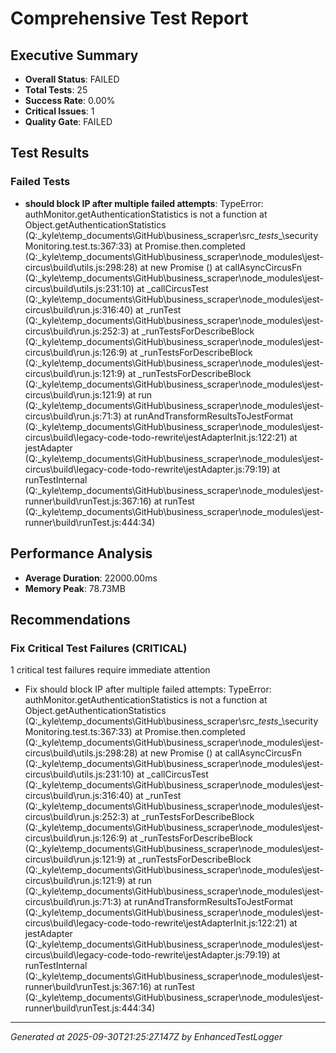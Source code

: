 # Comprehensive Test Report

## Executive Summary
- **Overall Status**: FAILED
- **Total Tests**: 25
- **Success Rate**: 0.00%
- **Critical Issues**: 1
- **Quality Gate**: FAILED

## Test Results
### Failed Tests
- **should block IP after multiple failed attempts**: TypeError: authMonitor.getAuthenticationStatistics is not a function
    at Object.getAuthenticationStatistics (Q:\_kyle\temp_documents\GitHub\business_scraper\src\__tests__\securityMonitoring.test.ts:367:33)
    at Promise.then.completed (Q:\_kyle\temp_documents\GitHub\business_scraper\node_modules\jest-circus\build\utils.js:298:28)
    at new Promise (<anonymous>)
    at callAsyncCircusFn (Q:\_kyle\temp_documents\GitHub\business_scraper\node_modules\jest-circus\build\utils.js:231:10)
    at _callCircusTest (Q:\_kyle\temp_documents\GitHub\business_scraper\node_modules\jest-circus\build\run.js:316:40)
    at _runTest (Q:\_kyle\temp_documents\GitHub\business_scraper\node_modules\jest-circus\build\run.js:252:3)
    at _runTestsForDescribeBlock (Q:\_kyle\temp_documents\GitHub\business_scraper\node_modules\jest-circus\build\run.js:126:9)
    at _runTestsForDescribeBlock (Q:\_kyle\temp_documents\GitHub\business_scraper\node_modules\jest-circus\build\run.js:121:9)
    at _runTestsForDescribeBlock (Q:\_kyle\temp_documents\GitHub\business_scraper\node_modules\jest-circus\build\run.js:121:9)
    at run (Q:\_kyle\temp_documents\GitHub\business_scraper\node_modules\jest-circus\build\run.js:71:3)
    at runAndTransformResultsToJestFormat (Q:\_kyle\temp_documents\GitHub\business_scraper\node_modules\jest-circus\build\legacy-code-todo-rewrite\jestAdapterInit.js:122:21)
    at jestAdapter (Q:\_kyle\temp_documents\GitHub\business_scraper\node_modules\jest-circus\build\legacy-code-todo-rewrite\jestAdapter.js:79:19)
    at runTestInternal (Q:\_kyle\temp_documents\GitHub\business_scraper\node_modules\jest-runner\build\runTest.js:367:16)
    at runTest (Q:\_kyle\temp_documents\GitHub\business_scraper\node_modules\jest-runner\build\runTest.js:444:34)

## Performance Analysis
- **Average Duration**: 22000.00ms
- **Memory Peak**: 78.73MB

## Recommendations
### Fix Critical Test Failures (CRITICAL)
1 critical test failures require immediate attention
- Fix should block IP after multiple failed attempts: TypeError: authMonitor.getAuthenticationStatistics is not a function
    at Object.getAuthenticationStatistics (Q:\_kyle\temp_documents\GitHub\business_scraper\src\__tests__\securityMonitoring.test.ts:367:33)
    at Promise.then.completed (Q:\_kyle\temp_documents\GitHub\business_scraper\node_modules\jest-circus\build\utils.js:298:28)
    at new Promise (<anonymous>)
    at callAsyncCircusFn (Q:\_kyle\temp_documents\GitHub\business_scraper\node_modules\jest-circus\build\utils.js:231:10)
    at _callCircusTest (Q:\_kyle\temp_documents\GitHub\business_scraper\node_modules\jest-circus\build\run.js:316:40)
    at _runTest (Q:\_kyle\temp_documents\GitHub\business_scraper\node_modules\jest-circus\build\run.js:252:3)
    at _runTestsForDescribeBlock (Q:\_kyle\temp_documents\GitHub\business_scraper\node_modules\jest-circus\build\run.js:126:9)
    at _runTestsForDescribeBlock (Q:\_kyle\temp_documents\GitHub\business_scraper\node_modules\jest-circus\build\run.js:121:9)
    at _runTestsForDescribeBlock (Q:\_kyle\temp_documents\GitHub\business_scraper\node_modules\jest-circus\build\run.js:121:9)
    at run (Q:\_kyle\temp_documents\GitHub\business_scraper\node_modules\jest-circus\build\run.js:71:3)
    at runAndTransformResultsToJestFormat (Q:\_kyle\temp_documents\GitHub\business_scraper\node_modules\jest-circus\build\legacy-code-todo-rewrite\jestAdapterInit.js:122:21)
    at jestAdapter (Q:\_kyle\temp_documents\GitHub\business_scraper\node_modules\jest-circus\build\legacy-code-todo-rewrite\jestAdapter.js:79:19)
    at runTestInternal (Q:\_kyle\temp_documents\GitHub\business_scraper\node_modules\jest-runner\build\runTest.js:367:16)
    at runTest (Q:\_kyle\temp_documents\GitHub\business_scraper\node_modules\jest-runner\build\runTest.js:444:34)

---
*Generated at 2025-09-30T21:25:27.147Z by EnhancedTestLogger*